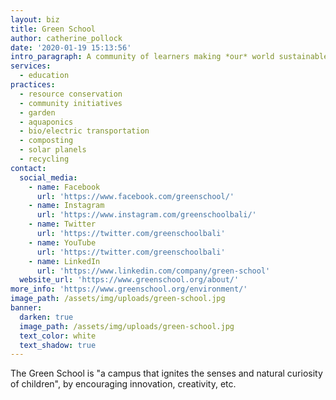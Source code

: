```yaml
---
layout: biz
title: Green School
author: catherine_pollock
date: '2020-01-19 15:13:56'
intro_paragraph: A community of learners making *our* world sustainable
services:
  - education
practices:
  - resource conservation
  - community initiatives
  - garden
  - aquaponics
  - bio/electric transportation
  - composting
  - solar planels
  - recycling
contact:
  social_media:
    - name: Facebook
      url: 'https://www.facebook.com/greenschool/'
    - name: Instagram
      url: 'https://www.instagram.com/greenschoolbali/'
    - name: Twitter
      url: 'https://twitter.com/greenschoolbali'
    - name: YouTube
      url: 'https://twitter.com/greenschoolbali'
    - name: LinkedIn
      url: 'https://www.linkedin.com/company/green-school'
  website_url: 'https://www.greenschool.org/about/'
more_info: 'https://www.greenschool.org/environment/'
image_path: /assets/img/uploads/green-school.jpg
banner:
  darken: true
  image_path: /assets/img/uploads/green-school.jpg
  text_color: white
  text_shadow: true
---
```

The Green School is "a campus that ignites the senses and natural curiosity of children", by encouraging innovation, creativity, etc.
